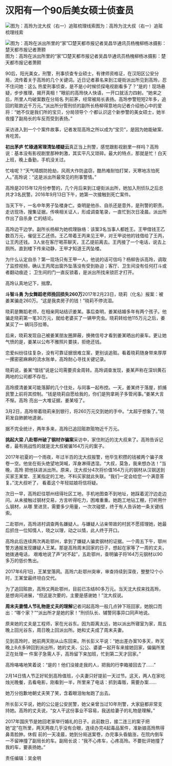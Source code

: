 # 汉阳有一个90后美女硕士侦查员

![图为：高玲为沈大叔（右一）追赃梳理线索](http://n.sinaimg.cn/news/crawl/71/w530h341/20180709/K_LO-hezpzwt7788992.jpg)图为：高玲为沈大叔（右一）追赃梳理线索

![ 图为：高玲在派出所里的“家”□楚天都市报记者吴昌华通讯员杨槐柳杨冰摄影：楚天都市报记者萧颢](http://n.sinaimg.cn/news/crawl/71/w530h341/20180709/QwgM-hezpzwt7789103.jpg)
图为：高玲在派出所里的“家”□楚天都市报记者吴昌华通讯员杨槐柳杨冰摄影：楚天都市报记者萧颢

90后，阳光美女，刑警，刑事侦查专业硕士，有律师资格证，在汉阳区公安分局，流传着关于高玲的几个关键词。近日记者慕名来到江堤街派出所见到高玲，忍不住问她：这么
热爱刑事侦查，是不是小时候侦探电视剧看多了？“是的！现场悬疑，步步推理，揭开真相！”眼前的高玲快人快语，一开口就活力四射。“她来之后，所里人均破案数在分局名
列前茅，经常被局长表扬。高玲参警短短2年多，追回的赃款近千万元。”派出所分管刑侦的副所长杨柳得意地向记者介绍他心中的爱将：“她不仅是我们所的宝贝，分局领导个
个都认识这个新参警的美女硕士，她半夜撞了副局长的车反而受到表扬。”

采访进入到一个个案件故事，记者发现高玲之所以成为“宝贝”，是因为她能破案、肯吃苦。

**初出茅庐 忙碌通宵理清坠楼疑云**真正当上刑警，感觉跟影视剧里一样吗？高玲说：基本没有影视剧里那种刺激，其实平凡又琐碎。最大的特点，那就是忙！白天上班，晚上备勤，手机没关过。

忙啥呢？“天气晴朗防抢劫，风雨大作防盗窃，酷热难耐怕打架，天寒地冻怕死人。”高玲说：“这是派出所最常见的刑事警情。”

高玲是2015年12月份参警的，几个月后来到江堤街派出所，她加入刑侦队之后总共才3名民警。2016年9月13日下午，她第一次接触到死亡案件。

当天下午，一名中年男子坠楼身亡。查明是他杀、自杀还是意外，是刑警的职责。走访现场，搜集证据，传唤相关证人，形成调查笔录，一直忙到次日凌晨。派出所作出了自杀身
亡的结论。

高玲边干边学。副所长杨柳为她梳理脉络：该案3名当事人都姓王。王甲借钱王乙数百万元，催促王乙还债。王乙带着王丙来见王甲，对王甲说他的钱借给了王丙，让王丙还钱。
3人坐在客厅喝茶聊天，王乙提前离去。王丙接了一个电话，说去上厕所。直到楼下传来动静，王甲才知道王丙坠楼。

为什么认定自杀？第一现场只有王甲一人，他说的话可信吗？杨柳告诉高玲，调取了监控视频，确认王丙爬出窗外坠落没有受到胁迫；客厅、卫生间没有任何打斗或者翻动痕迹；
卫生间的门一直反锁着，是派出所找来锁匠才打开。

高玲认真地记下，揣摩。

**斗智斗勇 为女舞蹈老师挽回损失260万**2017年2月23日，晓莉（化名）报案：被姜某骗走260万。“这是我卖房子的钱！”晓莉不停流泪。

晓莉是舞蹈老师，在相亲网站结识姜某。事后查明，姜某结婚多年有两个孩子。他骗走晓莉第一笔30万元，就给老婆买了一辆甲壳虫。晓莉转给他115万元之后，姜某买了一
辆玛莎拉蒂。

后来，晓莉发现自己被姜某朋友圈屏蔽，换微信号才看到姜某晒出的豪车。更让她气愤的是，姜某以公布不雅照片要挟，拒绝还钱。

恋爱纠纷往往复杂，没有可靠证据很难立案，更别谈追赃。看着晓莉随身带来厚厚一摞密密麻麻的流水账单，高玲耐心寻找关键记录。

晓莉说，姜某“借钱”说是公司需要资金周转。高玲调查发现，姜某声称在深圳黄石两地的公司都不存在。

高玲摸清姜某可能落脚的几个住处，与同事一起布控。一天，姜某终于落屋，抓捕民警上前将其控制。“钱是晓莉自愿给我的，你们是狗拿耗子多管闲事。”姜某大言不惭。高玲
亮出一大堆证据，姜某哑了。

3月2日，高玲带着晓莉来到银行，将260万元交到她的手中。“太超乎想象了。”晓莉发自肺腑地道谢。

据不完全统计，两年多来，高玲已追回赃款赃物近千万元。

**挑起大梁 八赴鄂州破了钢材诈骗案**采访中，家住附近的沈大叔来了。高玲告诉记者，最有挑战性的就是沈大叔被骗164万元的案子。

2017年初夏的一个雨夜，年过半百的沈大叔报警，他毕生积攒的钱被两个骗子席卷一空。他坐在街头绝望地哭喊，浑身淋得透湿。“大叔，莫急，我来想办法！”当晚，高玲
把他扶进派出所。原来，沈大叔分4次将价值164万元的钢材从汉钢送到买家王某堂、王某指定的工地，不料买家就此失联。“我们一定会给您一个满意答复。”沈大叔听了，
看着这个年轻姑娘将信将疑。

次日一早，高玲赶往鄂州纽得社区工地，手机地图查不到地址，她踩着泥泞边走边问。从未接触过钢材交易，方言听得吃力，困难重重。她跑工地钻工棚，打听用什么钢材，从哪
里进货，需要多少用量，一次次碰壁，终于有人告诉她一条关键线索。

二赴鄂州，高玲进村调查两名嫌疑人。与嫌疑人沾亲带故的村民不愿搭理她，她最后抓住一位知情人，晓之以理，动之以情，此人终于开口。

高玲此后连续两次再赴鄂州，拿到了嫌疑人骗卖钢材的证据。一个周五下午，鄂州警方通报发现嫌疑人王某。那是高玲周末回家的日子，想起在家等了一周的丈夫，她拨通电话，
艰难地说了声“对不起”，五赴鄂州，查明骗子将164万元钢材以90多万的低价售出。

2017年6月1日，王某堂落网。高玲六赴鄂州突审，审查持续到深夜，整整12个小时，王某堂最终坦白交代。

为了追回赃款，高玲又两赴鄂州，目前已冻结80多万元。当天沈大叔来找高玲，是想询问进展，“但这是次要的，主要是感谢她！”沈大叔说。

**周末夫妻情人节礼物是丈夫的理解**记者问起高玲一般几点钟下班回家，她脱口而出：“哪个家？”“派出所才是她的家！”刑侦队长、辅警同事异口同声地说。

原来她的丈夫是工程师，家在光谷东。因为距离太远，她以派出所寝室为家，周五晚上回光谷东，周日晚上回派出所。她和丈夫成了周末夫妻。

见到高玲时，她前两天刚从山东回来。所长彭义平说：“她出差办案10多天，昨天晚上8点多钟回到派出所，她的丈夫、公公、婆婆一起开车来接她回家，偏偏所里正在处理一
件案子急需人手，高玲留下来加班，忙到第二天才回家。”

高玲咯咯地笑着说：“是的！他们没接走我的人，把我的行李箱接回去了……”

2月14日情人节正好轮到高玲值班，小夫妻只好提前一天过节。这天，两人在家吃烛光晚餐，去看电影，刚看到一半，所里来了电话：抓到毒贩，需要办案……

她万分抱歉地朝丈夫笑了笑，含着眼泪匆匆跑了出去。

所长彭义平说，她的公公是公安民警，她父亲曾当过10年刑警，大家庭都非常支持她。高玲的丈夫说，“女人干这份事业不容易，我送给妻子的礼物是理解。”

2017年国庆节是她回老家举行婚礼的日子。此前数日，接二连三的案子把她“定”在所里，两天两夜几乎没有合眼，连续办完4起毒品案件，准新娘高玲熬得鼻青脸肿。休假
前的一天凌晨，她到分局送案卷，办完事头昏脑涨，在院内倒车一不留神撞了副局长的车。副局长说：“我不心疼车，心疼高玲。不要批评她撞了我的车，要表扬她。”

责任编辑：吴金明

